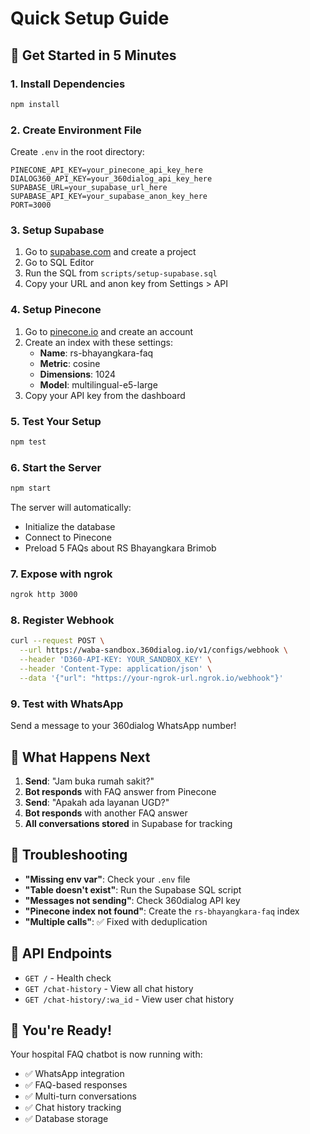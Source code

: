 # Quick Setup Guide

## 🚀 Get Started in 5 Minutes

### 1. Install Dependencies
```bash
npm install
```

### 2. Create Environment File
Create `.env` in the root directory:
```env
PINECONE_API_KEY=your_pinecone_api_key_here
DIALOG360_API_KEY=your_360dialog_api_key_here
SUPABASE_URL=your_supabase_url_here
SUPABASE_API_KEY=your_supabase_anon_key_here
PORT=3000
```

### 3. Setup Supabase
1. Go to [supabase.com](https://supabase.com) and create a project
2. Go to SQL Editor
3. Run the SQL from `scripts/setup-supabase.sql`
4. Copy your URL and anon key from Settings > API

### 4. Setup Pinecone
1. Go to [pinecone.io](https://pinecone.io) and create an account
2. Create an index with these settings:
   - **Name**: rs-bhayangkara-faq
   - **Metric**: cosine
   - **Dimensions**: 1024
   - **Model**: multilingual-e5-large
3. Copy your API key from the dashboard

### 5. Test Your Setup
```bash
npm test
```

### 6. Start the Server
```bash
npm start
```

The server will automatically:
- Initialize the database
- Connect to Pinecone
- Preload 5 FAQs about RS Bhayangkara Brimob

### 7. Expose with ngrok
```bash
ngrok http 3000
```

### 8. Register Webhook
```bash
curl --request POST \
  --url https://waba-sandbox.360dialog.io/v1/configs/webhook \
  --header 'D360-API-KEY: YOUR_SANDBOX_KEY' \
  --header 'Content-Type: application/json' \
  --data '{"url": "https://your-ngrok-url.ngrok.io/webhook"}'
```

### 9. Test with WhatsApp
Send a message to your 360dialog WhatsApp number!

## 🎯 What Happens Next

1. **Send**: "Jam buka rumah sakit?"
2. **Bot responds** with FAQ answer from Pinecone
3. **Send**: "Apakah ada layanan UGD?"
4. **Bot responds** with another FAQ answer
5. **All conversations stored** in Supabase for tracking

## 🔧 Troubleshooting

- **"Missing env var"**: Check your `.env` file
- **"Table doesn't exist"**: Run the Supabase SQL script
- **"Messages not sending"**: Check 360dialog API key
- **"Pinecone index not found"**: Create the `rs-bhayangkara-faq` index
- **"Multiple calls"**: ✅ Fixed with deduplication

## 📱 API Endpoints

- `GET /` - Health check
- `GET /chat-history` - View all chat history
- `GET /chat-history/:wa_id` - View user chat history

## 🎉 You're Ready!

Your hospital FAQ chatbot is now running with:
- ✅ WhatsApp integration
- ✅ FAQ-based responses
- ✅ Multi-turn conversations
- ✅ Chat history tracking
- ✅ Database storage 